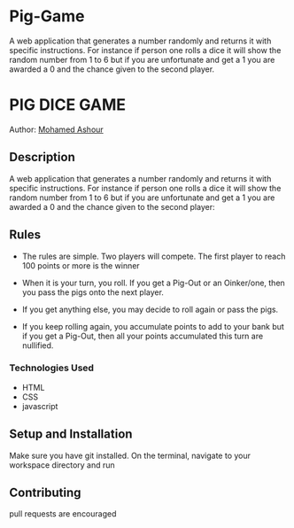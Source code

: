 # Pig-Game
A web application that generates a number randomly and returns it with specific instructions. For instance if person one rolls a dice it will show the random number from 1 to 6 but if you are unfortunate and get a 1 you are awarded a 0 and the chance given to the second player.

# PIG DICE GAME
Author: [Mohamed Ashour](https://moashour.onrender.com)
## Description
A web application that generates a number randomly and returns it with specific instructions. For instance if person one rolls a dice it will show the random number from 1 to 6 but if you are unfortunate and get a 1 you are awarded a 0 and the chance given to the second player:
## Rules
+ The rules are simple. Two  players will compete. The first player to reach 100 points or more is  the winner

+ When it is your turn, you roll. If you get a Pig-Out or an Oinker/one, then you pass the pigs onto the   next player.

+ If you get anything else, you may decide to roll again or pass the pigs.

+ If you keep rolling again, you accumulate points to add to your bank but if you get a Pig-Out, then all your points accumulated this turn are nullified.

### Technologies Used
* HTML
* CSS
* javascript

## Setup and Installation
Make sure you have git installed. On the terminal, navigate to your workspace directory and run
## Contributing
pull requests are encouraged
